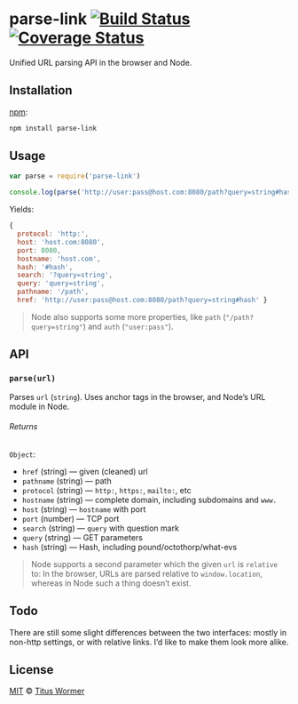 # parse-link [![Build Status][travis-badge]][travis] [![Coverage Status][codecov-badge]][codecov]

Unified URL parsing API in the browser and Node.

## Installation

[npm][]:

```bash
npm install parse-link
```

## Usage

```js
var parse = require('parse-link')

console.log(parse('http://user:pass@host.com:8080/path?query=string#hash'))
```

Yields:

```js
{
  protocol: 'http:',
  host: 'host.com:8080',
  port: 8080,
  hostname: 'host.com',
  hash: '#hash',
  search: '?query=string',
  query: 'query=string',
  pathname: '/path',
  href: 'http://user:pass@host.com:8080/path?query=string#hash' }
```

> Node also supports some more properties, like `path`
> (`"/path?query=string"`) and `auth` (`"user:pass"`).

## API

### `parse(url)`

Parses `url` (`string`).  Uses anchor tags in the browser, and Node’s
URL module in Node.

###### Returns

`Object`:

*   `href` (string) — given (cleaned) url
*   `pathname` (string) — path
*   `protocol` (string) — `http:`, `https:`, `mailto:`, etc
*   `hostname` (string) — complete domain, including subdomains and `www.`
*   `host` (string) — `hostname` with port
*   `port` (number) — TCP port
*   `search` (string) — `query` with question mark
*   `query` (string) — GET parameters
*   `hash` (string) — Hash, including pound/octothorp/what-evs

> Node supports a second parameter which the given `url`
> is `relative` to: In the browser, URLs are parsed relative
> to `window.location`, whereas in Node such a thing doesn’t
> exist.

## Todo

There are still some slight differences between the two interfaces: mostly in
non-http settings, or with relative links.  I’d like to make them look more
alike.

## License

[MIT][license] © [Titus Wormer][author]

<!-- Definitions -->

[travis-badge]: https://img.shields.io/travis/wooorm/parse-link.svg

[travis]: https://travis-ci.org/wooorm/parse-link

[codecov-badge]: https://img.shields.io/codecov/c/github/wooorm/parse-link.svg

[codecov]: https://codecov.io/github/wooorm/parse-link

[npm]: https://docs.npmjs.com/cli/install

[license]: LICENSE

[author]: http://wooorm.com
